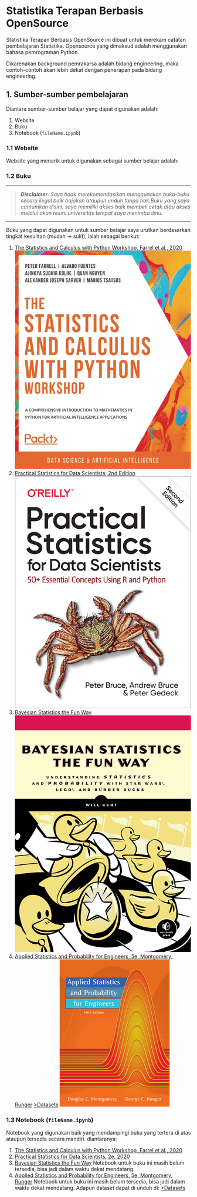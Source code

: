 # Statistika Terapan Berbasis OpenSource

Statistika Terapan Berbasis OpenSource ini dibuat untuk merekam catatan pembelajaran Statistika. Opensource yang dimaksud adalah menggunakan bahasa pemrograman Python.

Dikarenakan background pemrakarsa adalah bidang engineering, maka contoh-contoh akan lebih dekat dengan penerapan pada bidang engineering.

## 1. Sumber-sumber pembelajaran

Diantara sumber-sumber belajar yang dapat digunakan adalah:

1. Website
2. Buku
3. Notebook (`fileName.ipynb`)

### 1.1 Website

Website yang menarik untuk digunakan sebagai sumber belajar adalah:

### 1.2 Buku
----------------------
> ___Disclaimer___:
> _Saya tidak merekomendasikan menggunakan buku-buku  secara ilegal baik bajakan ataupun unduh tanpa hak.Buku yang saya cantumkan disini, saya memiliki akses baik membeli cetak atau akses melalui akun resmi universitas tempat saya menimba ilmu._
----------------------
Buku yang dapat digunakan untuk sumber belajar saya urutkan berdasarkan tingkat kesulitan (mudah -> sulit), ialah sebagai berikut:

1. [The Statistics and Calculus with Python Workshop, Farrel et al., 2020](https://learning.oreilly.com/library/view/the-statistics-and/9781800209763/)
![](img/The-Statistics-and-Calculus-with-Python-Workshop.jpg)
2. [Practical Statistics for Data Scientists, 2nd Edition](https://learning.oreilly.com/library/view/practical-statistics-for/9781492072935/)
![](img/practical-statistics-for-data-scientists-2e-Bruce-Bruce-Gedeck.jpg)
3. [Bayesian Statistics the Fun Way](https://learning.oreilly.com/library/view/bayesian-statistics-the/9781098122492/#toc)
![](img/bayesian-the-fun-way.jpg)
4. [Applied Statistics and Probability for Engineers, 5e, Montgomery, Runger](https://learning.oreilly.com/library/view/applied-statistics-and/9780470053041/)
[>Datasets](https://bcs.wiley.com/he-bcs/Books?action=resource&bcsId=5849&itemId=0470053046&resourceId=21602)
![Applied Statistics and Probability for Engineers, 5e, Montgomery, Runger](img/Applied-Statistics-and-Probability-for-Engineers-5e.jpg)


### 1.3 Notebook (`fileName.ipynb`)

Notebook yang digunakan baik yang mendampingi buku yang tertera di atas ataupun tersedia secara mandiri. diantaranya:

1. [The Statistics and Calculus with Python Workshop, Farrel et al., 2020](https://github.com/PacktWorkshops/The-Statistics-and-Calculus-with-Python-Workshop)
2. [Practical Statistics for Data Scientists, 2e, 2020](https://github.com/gedeck/practical-statistics-for-data-scientists)
3. [Bayesian Statistics the Fun Way](https://github.com/willkurt?tab=repositories) Notebook untuk buku ini masih belum tersedia, bisa jadi dalam waktu dekat mendatang
4. [Applied Statistics and Probability for Engineers, 5e, Montgomery, Runger]() Notebook untuk buku ini masih belum tersedia, bisa jadi dalam waktu dekat mendatang. Adapun dataset dapat di unduh di: [>Datasets](https://bcs.wiley.com/he-bcs/Books?action=resource&bcsId=5849&itemId=0470053046&resourceId=21602)


